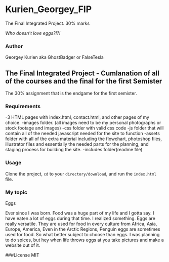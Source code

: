 # Kurien_Georgey_FIP
The Final Integrated Project. 30% marks

*Who doesn't love eggs?!?!*

### Author
Georgey Kurien aka GhostBadger or FalseTesla

## The Final Integrated Project - Cumlanation of all of the courses and the final for the first Semister
The 30% assignment that is the endgame for the first semister.

### Requirements
-3 HTML pages with index.html, contact.html, and other pages of my choice.
-images folder. (all images need to be my personal photographs or stock footage and images)
-css folder with valid css code
-js folder that will contain all of the needed javascript needed for the site to function
-assets folder with all of the extra material including the flowchart, photoshop files, illustrator files and essentially the needed parts for the planning, and staging process for building the site.
-includes folder(readme file)

### Usage
Clone the project, <code>cd</code> to your `directory/download`, and run the `index.html` file.

### My topic
Eggs

Ever since I was born. Food was a huge part of my life and I gotta say. I have eaten a lot of eggs during that time. I realized something. Eggs are really versatile. They are used for food in every culture from Africa, Asia, Europe, America, Even in the Arctic Regions, Penguin eggs are sometimes used for food. So what better subject to choose than eggs. I was planning to do spices, but hey when life throws eggs at you take pictures and make a website out of it.

###License
MIT
